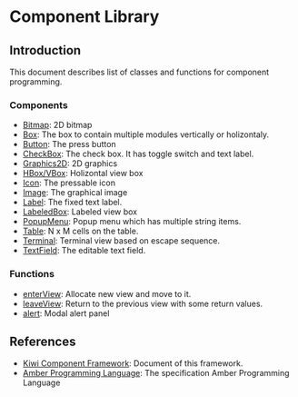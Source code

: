 # Component Library

## Introduction
This document describes list of classes and functions for component programming.

### Components
* [Bitmap](Components/Bitmap.md): 2D bitmap
* [Box](Components/Box.md): The box to contain multiple modules vertically or holizontaly.
* [Button](Components/Button.md): The press button
* [CheckBox](Components/CheckBox.md): The check box. It has toggle switch and text label. 
* [Graphics2D](Components/Graphics2D.md): 2D graphics
* [HBox/VBox](Components/Box.md): Holizontal view box
* [Icon](Components/Icon.md): The pressable icon
* [Image](Components/Image.md): The graphical image
* [Label](Components/TextField.md): The fixed text label.
* [LabeledBox](): Labeled view box
* [PopupMenu](Components/PopupMenu.md): Popup menu which has multiple string items.
* [Table](Components/Table.md): N x M cells on the table.
* [Terminal](): Terminal view based on escape sequence.
* [TextField](Components/TextField.md): The editable text field.

### Functions
* [enterView](https://github.com/steelwheels/KiwiCompnents/blob/master/Document/Function/enterView.md): Allocate new view and move to it. 
* [leaveView](https://github.com/steelwheels/KiwiCompnents/blob/master/Document/Function/leaveView.md): Return to the previous view with some return values.
* [alert](https://github.com/steelwheels/KiwiCompnents/blob/master/Document/Function/Alert.md): Modal alert panel

## References
* [Kiwi Component Framework](https://github.com/steelwheels/KiwiCompnents): Document of this framework.
* [Amber Programming Language](https://github.com/steelwheels/Amber/blob/master/Document/amber-language.md): The specification Amber Programming Language
